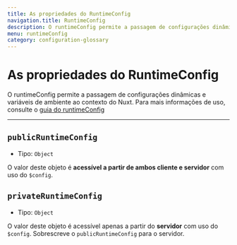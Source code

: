 ```yaml
---
title: As propriedades do RuntimeConfig
navigation.title: RuntimeConfig
description: O runtimeConfig permite a passagem de configurações dinâmicas e variáveis de ambiente ao contexto do Nuxt.
menu: runtimeConfig
category: configuration-glossary
---
```

# As propriedades do RuntimeConfig

O runtimeConfig permite a passagem de configurações dinâmicas e variáveis de ambiente ao contexto do Nuxt. Para mais informações de uso, consulte o [guia do runtimeConfig](/docs/directory-structure/nuxt-config#a-propriedade-runtimeconfig)

---


## `publicRuntimeConfig`

- Tipo: `Object`

O valor deste objeto é **acessível a partir de ambos cliente e servidor** com uso do `$config`.

## `privateRuntimeConfig`

- Tipo: `Object`

O valor deste objeto é acessível apenas a partir do **servidor** com uso do `$config`. Sobrescreve o `publicRuntimeConfig` para o servidor.
